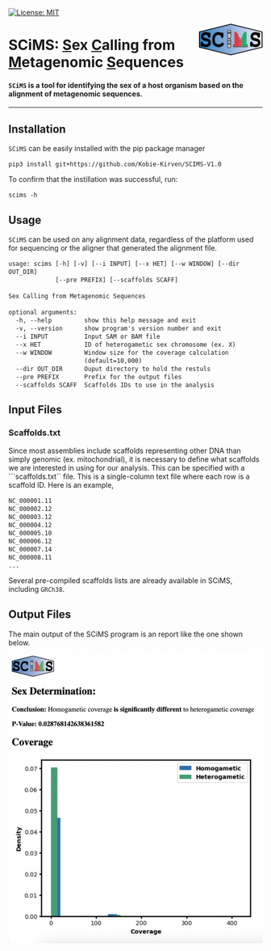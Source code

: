 [![License: MIT](https://img.shields.io/badge/License-MIT-yellow.svg)](https://opensource.org/licenses/MIT)

<img src="static/scims_logo.png" align=right width="25%">

<h1>
 <strong>SCiMS</strong>: <strong><u>S</u></strong>ex <strong><u>C</u></strong>alling from <strong><u>M</u></strong>etagenomic <strong><u>S</u></strong>equences   
 </h1>     

 
#### `SCiMS` is a tool for identifying the sex of a host organism based on the alignment of metagenomic sequences. 

----
## Installation 

`SCiMS` can be easily installed with the pip package manager

```
pip3 install git+https://github.com/Kobie-Kirven/SCIMS-V1.0
```
 
To confirm that the instillation was successful, run:
```
scims -h
```

## Usage
`SCiMS` can be used on any alignment data, regardless of the platform used for sequencing or the aligner that generated the alignment file. 

```
usage: scims [-h] [-v] [--i INPUT] [--x HET] [--w WINDOW] [--dir OUT_DIR]
             [--pre PREFIX] [--scaffolds SCAFF]

Sex Calling from Metagenomic Sequences

optional arguments:
  -h, --help         show this help message and exit
  -v, --version      show program's version number and exit
  --i INPUT          Input SAM or BAM file
  --x HET            ID of heterogametic sex chromosome (ex. X)
  --w WINDOW         Window size for the coverage calculation
                     (default=10,000)
  --dir OUT_DIR      Ouput directory to hold the restuls
  --pre PREFIX       Prefix for the output files
  --scaffolds SCAFF  Scaffolds IDs to use in the analysis
```


## Input Files
### Scaffolds.txt
Since most assemblies include scaffolds representing other DNA than simply genomic (ex. mitochondrial), it is necessary to define what scaffolds we are interested in using for our analysis. This can be specified with a ```scaffolds.txt`` file. This is a single-column text file where each row is a scaffold ID. Here is an example, 
```
NC_000001.11
NC_000002.12
NC_000003.12
NC_000004.12
NC_000005.10
NC_000006.12
NC_000007.14
NC_000008.11
...
``` 
Several pre-compiled scaffolds lists are already available in SCiMS, including ```GRCh38```. 

## Output Files

The main output of the SCiMS program is an report like the one shown below.

<img src="static/scims_report_output.png">